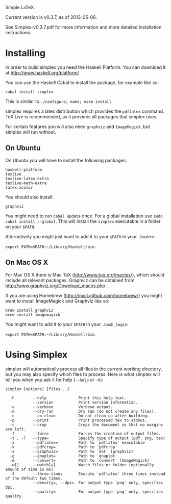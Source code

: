 Simple LaTeX.

Current version is v0.3.7, as of 2013-05-06.

See Simplex-v0.3.7.pdf for more information
and more detailed installation instructions.

Installing
==========

In order to build simplex you need the Haskell Platform.
You can download it at http://www.haskell.org/platform/ 

You can use the Haskell Cabal to install the package,
for example like so:

    cabal install simplex

This is similar to `./configure; make; make install`.

simplex requires a latex distribution which provides the
`pdflatex` command. TeX Live is recommended, as it provides
all packages that simplex uses.

For certain features you will also need `graphviz` and
`ImageMagick`, but simplex will run without.

On Ubuntu
---------

On Ubuntu you will have to install the following packages:

    haskell-platform
    texlive
    texlive-latex-extra
    texlive-math-extra
    latex-xcolor

You should also install:

    graphviz

You might need to run `cabal update` once. For a global
installation use `sudo cabal install --global`. This will
install the `simplex` executable in a folder on your `$PATH`.

Alternatively you might just want to add it to your `$PATH`
in your `.bashrc`:

`export PATH=$PATH:~/Library/Haskell/bin`.

On Mac OS X
-----------

For Mac OS X there is Mac TeX (http://www.tug.org/mactex/),
which should include all relevant packages. Graphviz can be
obtained from http://www.graphviz.org/Download_macos.php .

If you are using Homebrew (http://mxcl.github.com/homebrew/)
you might want to install ImageMagick and Graphviz like so:

    brew install graphviz
    brew install imagemagick

You might want to add it to your `$PATH` in your `.bash_login`:

`export PATH=$PATH:~/Library/Haskell/bin`.

Using Simplex
=============

simplex will automatically process all files in the
current working directory, but you may also specify
which files to process. Here is what simplex will tell
you when you ask it for help (`--help` or `-h`):

    simplex [options] [files...]

      -h        --help              Print this help text.
                --version           Print version information.
      -v        --verbose           Verbose output.
      -d        --dry-run           Dry run (do not create any files).
      -n        --no-clean          Do not clean up after building.
      -p        --print             Print processed tex to stdout.
      -c        --crop              Crops the document so that no margins are left.
      -f        --force             Forces the creation of output files.
      -t , -T   --type=             Specify type of output (pdf, png, tex)
      -x        --pdflatex=         Path to `pdflatex' executable
      -k        --pdfcrop=          Path to `pdfcrop'
      -z        --graphviz=         Path to `dot' (graphviz)
      -g        --gnuplot=          Path to `gnuplot'
      -m        --convert=          Path to `convert' (ImageMagick)
      -w[]      --watch[=]          Watch files or folder (optionally amount of time in ms)
      -3        --three-times       Execute `pdflatex' three times instead of the default two times.
                --density=, --dpi=  For output type `png' only, specifies dpi.
                --quality=          For output type `png' only, specifies quality.


